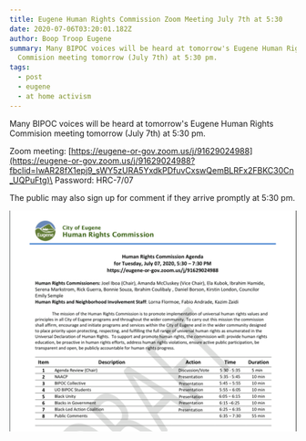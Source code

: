 ```yaml
---
title: Eugene Human Rights Commission Zoom Meeting July 7th at 5:30
date: 2020-07-06T03:20:01.182Z
author: Boop Troop Eugene
summary: Many BIPOC voices will be heard at tomorrow's Eugene Human Rights
  Commision meeting tomorrow (July 7th) at 5:30 pm.
tags:
  - post
  - eugene
  - at home activism
---
```

Many BIPOC voices will be heard at tomorrow's Eugene Human Rights Commision meeting tomorrow (July 7th) at 5:30 pm.

Zoom meeting: [https://eugene-or-gov.zoom.us/j/91629024988](https://eugene-or-gov.zoom.us/j/91629024988?fbclid=IwAR28fX1epj9_sWY5zURA5YxdkPDfuvCxswQemBLRFx2FBKC30Cn_UQPuFtg)\
Password: HRC-7/07

The public may also sign up for comment if they arrive promptly at 5:30 pm.

![Eugene Human Rights Commision Agenda](/static/img/image_122.png)